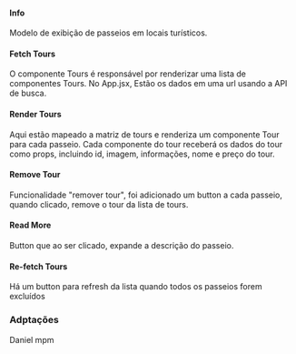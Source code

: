 #### Info

Modelo de exibição de passeios em locais turísticos.

#### Fetch Tours

O componente Tours é responsável por renderizar uma lista de componentes Tours. No App.jsx, Estão os dados em uma url usando a API de busca.

#### Render Tours

Aqui estão mapeado a matriz de tours e renderiza um componente Tour para cada passeio. Cada componente do tour receberá os dados do tour como props, incluindo id, imagem, informações, nome e preço do tour.

#### Remove Tour

Funcionalidade "remover tour", foi adicionado um button a cada passeio, quando clicado, remove o tour da lista de tours. 

#### Read More

Button que ao ser clicado, expande a descrição do passeio. 

#### Re-fetch Tours

Há um button para refresh da lista quando todos os passeios forem excluídos

### Adptações
Daniel mpm
